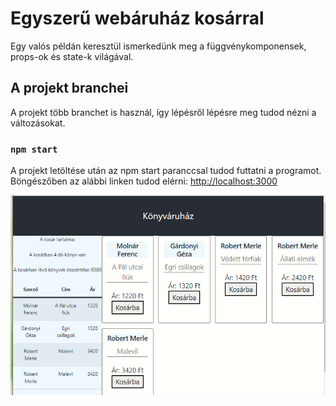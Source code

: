 # Egyszerű webáruház kosárral

Egy valós példán keresztül ismerkedünk meg a függvénykomponensek, props-ok és state-k világával.

## A projekt branchei

A projekt több branchet is használ, így lépésről lépésre meg tudod nézni a változásokat.

### `npm start`

A projekt letöltése után az npm start paranccsal tudod futtatni a programot.
Böngészőben az alábbi linken tudod elérni: [http://localhost:3000](http://localhost:3000)

![Mintafeladat](https://github.com/csefikatalin/konyvaruhaz/blob/statek_hasznalata/kepek/konyvaruhaz.png "Webáruház REACT-tel")
